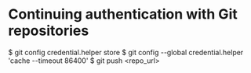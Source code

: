 # Continuing authentication with Git repositories

$ git config credential.helper store
$ git config --global credential.helper 'cache --timeout 86400'
$ git push <repo_url>
